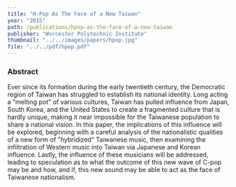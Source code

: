 ```yaml
---
title: "H-Pop As The Face of a New Taiwan"
year: "2015"
path: /publications/hpop-as-the-face-of-a-new-taiwan
publisher: "Worcester Polytechnic Institute"
thumbnail: "../../images/papers/hpop.jpg"
file: "../../pdf/hpop.pdf"
---
```


### Abstract

Ever since its formation during the early twentieth century, the Democratic region of Taiwan has struggled to establish its national identity. Long acting a “melting pot” of various cultures, Taiwan has pulled influence from Japan, South Korea, and the United States to create a fragmented culture that is hardly unique, making it near impossible for the Taiwanese population to share a national vision. In this paper, the implications of this influence will be explored, beginning with a careful analysis of the nationalistic qualities of a new form of "hybridized" Taiwanese music, then examining the infiltration of Western music into Taiwan via Japanese and Korean influence. Lastly, the influence of these musicians will be addressed, leading to speculation as to what the outcome of this new wave of C-pop may be and how, and if, this new sound may be able to act as the face of Taiwanese nationalism.
